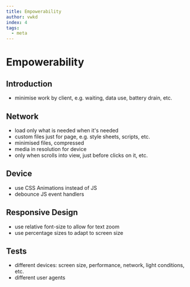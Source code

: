 ```yaml
---
title: Empowerability
author: vwkd
index: 4
tags:
  - meta
---
```

# Empowerability



## Introduction

- minimise work by client, e.g. waiting, data use, battery drain, etc.



## Network

- load only what is needed when it's needed
- custom files just for page, e.g. style sheets, scripts, etc.
- minimised files, compressed
- media in resolution for device
- only when scrolls into view, just before clicks on it, etc.



## Device

- use CSS Animations instead of JS
- debounce JS event handlers



## Responsive Design

- use relative font-size to allow for text zoom
- use percentage sizes to adapt to screen size



## Tests

- different devices: screen size, performance, network, light conditions, etc.
- different user agents
